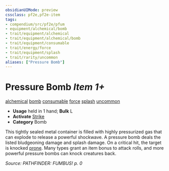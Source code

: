 ```yaml
---
obsidianUIMode: preview
cssclass: pf2e,pf2e-item
tags:
- compendium/src/pf2e/pfum
- equipment/alchemical/bomb
- trait/equipment/alchemical
- trait/equipment/alchemical/bomb
- trait/equipment/consumable
- trait/energy/force
- trait/equipment/splash
- trait/rarity/uncommon
aliases: ["Pressure Bomb"]
---
```

# Pressure Bomb *Item 1+*  
[alchemical](alchemical.md)  [bomb](bomb.md)  [consumable](consumable.md)  [force](force.md)  [splash](splash.md)  [uncommon](uncommon.md)  

- **Usage** held in 1 hand; **Bulk** L
- **Activate** [Strike](strike.md)
- **Category** Bomb

This tightly sealed metal container is filled with highly pressurized gas that can explode to release a powerful shockwave. A pressure bomb deals the listed bludgeoning damage and splash damage. On a critical hit, the target is knocked [prone](conditions.md#Prone). Many types grant an item bonus to attack rolls, and more powerful pressure bombs can knock creatures back.

*Source: PATHFINDER: FUMBUS! p. 0*